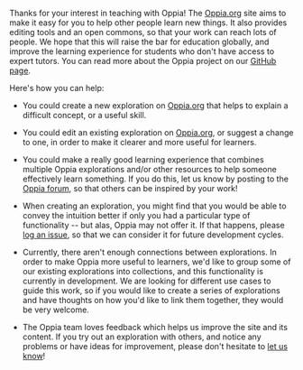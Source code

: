 Thanks for your interest in teaching with Oppia! The [Oppia.org](https://www.oppia.org) site aims to make it easy for you to help other people learn new things. It also provides editing tools and an open commons, so that your work can reach lots of people. We hope that this will raise the bar for education globally, and improve the learning experience for students who don't have access to expert tutors. You can read more about the Oppia project on our [GitHub page](https://oppia.github.io/#/WhatIsOppia).

Here's how you can help:

  * You could create a new exploration on [Oppia.org](https://www.oppia.org) that helps to explain a difficult concept, or a useful skill.

  * You could edit an existing exploration on [Oppia.org](https://www.oppia.org), or suggest a change to one, in order to make it clearer and more useful for learners.

  * You could make a really good learning experience that combines multiple Oppia explorations and/or other resources to help someone effectively learn something. If you do this, let us know by posting to the [Oppia forum](https://groups.google.com/forum/#!forum/oppia), so that others can be inspired by your work!

  * When creating an exploration, you might find that you would be able to convey the intuition better if only you had a particular type of functionality -- but alas, Oppia may not offer it. If that happens, please [log an issue](https://github.com/oppia/oppia/issues/new?title=Describe%20your%20feature%20request%20or%20bug%20report%20succinctly&body=If%20you%27d%20like%20to%20propose%20a%20feature,%20describe%20what%20you%27d%20like%20to%20see.%20Mock%20ups%20would%20be%20great!%0A%0AIf%20you%27re%20reporting%20a%20bug,%20please%20be%20sure%20to%20include%20the%20expected%20behaviour,%20the%20observed%20behaviour,%20and%20steps%20to%20reproduce%20the%20problem.%20Console%20copy-pastes%20and%20any%20background%20on%20the%20environment%20would%20also%20be%20helpful.%0A%0AThanks!), so that we can consider it for future development cycles.

  * Currently, there aren't enough connections between explorations. In order to make Oppia more useful to learners, we'd like to group some of our existing explorations into collections, and this functionality is currently in development. We are looking for different use cases to guide this work, so if you would like to create a series of explorations and have thoughts on how you'd like to link them together, they would be very welcome.

  * The Oppia team loves feedback which helps us improve the site and its content. If you try out an exploration with others, and notice any problems or have ideas for improvement, please don't hesitate to [let us know](https://groups.google.com/forum/#!forum/oppia-dev)!
